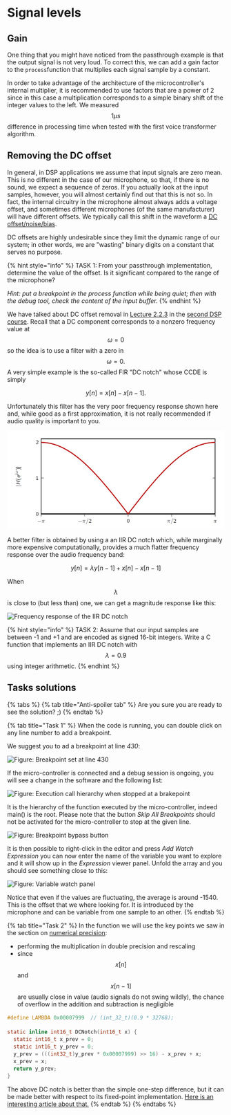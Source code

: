 # Signal levels

## Gain <a id="gain"></a>

One thing that you might have noticed from the passthrough example is that the output signal is not very loud. To correct this, we can add a gain factor to the `process`function that multiplies each signal sample by a constant.

In order to take advantage of the architecture of the microcontroller's internal multiplier, it is recommended to use factors that are a power of 2 since in this case a multiplication corresponds to a simple binary shift of the integer values to the left. We measured$$1\mu s$$difference in processing time when tested with the first voice transformer algorithm.

## Removing the DC offset <a id="removing_dc"></a>

In general, in DSP applications we assume that input signals are zero mean. This is no different in the case of our microphone, so that, if there is no sound, we expect a sequence of zeros. If you actually look at the input samples, however, you will almost certainly find out that this is not so. In fact, the internal circuitry in the microphone almost always adds a voltage offset, and sometimes different microphones \(of the same manufacturer\) will have different offsets. We typically call this shift in the waveform a [DC offset/noise/bias](https://en.wikipedia.org/wiki/DC_bias).

DC offsets are highly undesirable since they limit the dynamic range of our system; in other words, we are "wasting" binary digits on a constant that serves no purpose.

{% hint style="info" %}
TASK 1: From your passthrough implementation, determine the value of the offset. Is it significant compared to the range of the microphone?

_Hint: put a breakpoint in the process function while being quiet; then with the debug tool, check the content of the input buffer._
{% endhint %}

We have talked about DC offset removal in [Lecture 2.2.3](https://www.coursera.org/learn/dsp2/lecture/JcNy2/2-2-3-intuitive-iir-designs) in the [second DSP course](https://www.coursera.org/learn/dsp2/). Recall that a DC component corresponds to a nonzero frequency value at $$\omega=0$$so the idea is to use a filter with a zero in $$\omega = 0.$$A very simple example is the so-called FIR "DC notch" whose CCDE is simply

$$
y[n] = x[n] - x[n-1].
$$

Unfortunately this filter has the very poor frequency response shown here and, while good as a first approximation, it is not really recommended if audio quality is important to you.

![Frequency response of the FIR DC notch](../.gitbook/assets/dcnotch.jpg)

A better filter is obtained by using a an IIR DC notch which, while marginally more expensive computationally, provides a much flatter frequency response over the audio frequency band:

$$
y[n] = \lambda y[n − 1] + x[n] − x[n − 1]
$$

When $$\lambda$$is close to \(but less than\) one, we can get a magnitude response like this:

![Frequency response of the IIR DC notch](../.gitbook/assets/image%20%281%29.png)

{% hint style="info" %}
TASK 2: Assume that our input samples are between -1 and +1 and are encoded as signed 16-bit integers. Write a C function that implements an IIR DC notch with $$\lambda = 0.9$$using integer arithmetic.
{% endhint %}

## Tasks solutions

{% tabs %}
{% tab title="Anti-spoiler tab" %}
Are you sure you are ready to see the solution? ;\)
{% endtab %}

{% tab title="Task 1" %}
When the code is running, you can double click on any line number to add a breakpoint.

We suggest you to ad a breakpoint at line _430_:

![Figure: Breakpoint set at line 430](../.gitbook/assets/screenshot-2019-10-10-at-16.29.32-1%20%281%29.png)

If the micro-controller is connected and a debug session is ongoing, you will see a change in the software and the following list:

![Figure: Execution call hierarchy when stopped at a brakepoint](../.gitbook/assets/screenshot-2019-10-10-at-16.32.28-1%20%281%29.png)

It is the hierarchy of the function executed by the micro-controller, indeed main\(\) is the root. Please note that the button _Skip All Breakpoints_ should not be activated for the micro-controller to stop at the given line.

![Figure: Breakpoint bypass button](../.gitbook/assets/screenshot-2019-10-10-at-16.29.58%20%281%29.png)

It is then possible to right-click in the editor and press _Add Watch Expression_ you can now enter the name of the variable you want to explore and it will show up in the _Expression_ viewer panel. Unfold the array and you should see something close to this:

![Figure: Variable watch panel](../.gitbook/assets/screenshot-2019-10-10-at-16.27.39.png)

Notice that even if the values are fluctuating, the average is around -1540. This is the offset that we where looking for. It is introduced by the microphone and can be variable from one sample to an other.
{% endtab %}

{% tab title="Task 2" %}
In the function we will use the key points we saw in the section on [numerical precision](numerical-precision.md#fixed-point-arithmetic):

* performing the multiplication in double precision and rescaling
* since $$x[n]$$and $$x[n-1]$$are usually close in value \(audio signals do not swing wildly\), the chance of overflow in the addition and subtraction is negligible

```c
#define LAMBDA 0x00007999  // (int_32_t)(0.9 * 32768);

static inline int16_t DCNotch(int16_t x) {
  static int16_t x_prev = 0;
  static int16_t y_prev = 0;
  y_prev = (((int32_t)y_prev * 0x00007999) >> 16) - x_prev + x;
  x_prev = x;
  return y_prev;
}
```

The above DC notch is better than the simple one-step difference, but it can be made better with respect to its fixed-point implementation. [Here is an interesting article about that.](https://www.researchgate.net/publication/261775781_DC_Blocker_Algorithms)
{% endtab %}
{% endtabs %}

